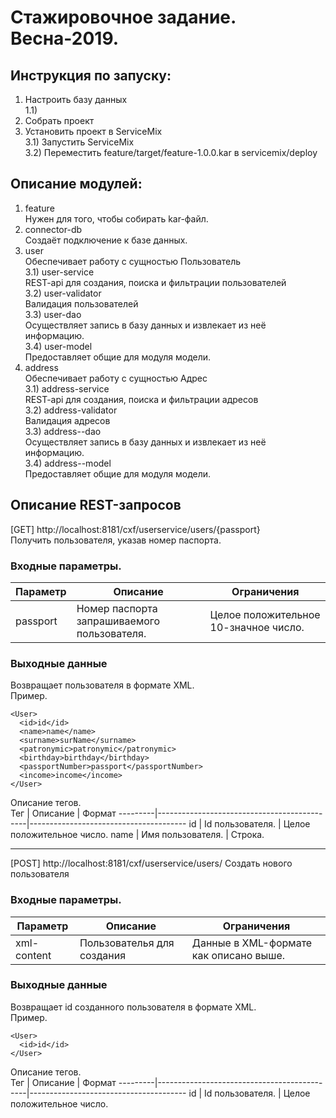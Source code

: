 # Стажировочное задание. Весна-2019.

## Инструкция по запуску:  
1) Настроить базу данных  
  1.1)  
2) Собрать проект  
3) Установить проект в ServiceMix  
  3.1) Запустить ServiceMix  
  3.2) Переместить feature/target/feature-1.0.0.kar в servicemix/deploy  


## Описание модулей:  
  1) feature  
    Нужен для того, чтобы собирать kar-файл.  
  2) connector-db  
    Создаёт подключение к базе данных.  
  3) user  
    Обеспечивает работу с сущностью Пользователь  
    3.1) user-service  
      REST-api для создания, поиска и фильтрации пользователей  
    3.2) user-validator  
      Валидация пользователей  
    3.3) user-dao  
      Осуществляет запись в базу данных и извлекает из неё информацию.  
    3.4) user-model  
      Предоставляет общие для модуля модели.  
  4) address  
    Обеспечивает работу с сущностью Адрес  
    3.1) address-service  
      REST-api для создания, поиска и фильтрации адресов  
    3.2) address-validator  
      Валидация адресов  
    3.3) address--dao  
      Осуществляет запись в базу данных и извлекает из неё информацию.  
    3.4) address--model  
      Предоставляет общие для модуля модели.  

## Описание REST-запросов

[GET] http://localhost:8181/cxf/userservice/users/{passport}  
Получить пользователя, указав номер паспорта.  
### Входные параметры.  
Параметр |                 Описание                    |              Ограничения
---------|---------------------------------------------|---------------------------------------
passport | Номер паспорта запрашиваемого пользователя. | Целое положительное 10-значное число.
### Выходные данные
Возвращает пользователя в формате XML.  
Пример.  
```
<User>  
  <id>id</id>  
  <name>name</name>  
  <surname>surName</surname>  
  <patronymic>patronymic</patronymic>  	
  <birthday>birthday</birthday>  
  <passportNumber>passport</passportNumber>  
  <income>income</income>  
</User>
```
Описание тегов.  
Тег      |                 Описание                    |              Формат
---------|---------------------------------------------|---------------------------------------
id       | Id пользователя.                            | Целое положительное число.
name     | Имя пользователя.                           | Строка.


---

[POST] http://localhost:8181/cxf/userservice/users/
Создать нового пользователя  
### Входные параметры.  
Параметр |                 Описание                    |              Ограничения
---------|---------------------------------------------|---------------------------------------
xml-content  | Пользователья для создания | Данные в XML-формате как описано выше.
### Выходные данные
Возвращает id созданного пользователя в формате XML.  
Пример.  
```
<User>  
  <id>id</id>  
</User>
```
Описание тегов.  
Тег      |                 Описание                    |              Формат
---------|---------------------------------------------|---------------------------------------
id       | Id пользователя.                            | Целое положительное число.
